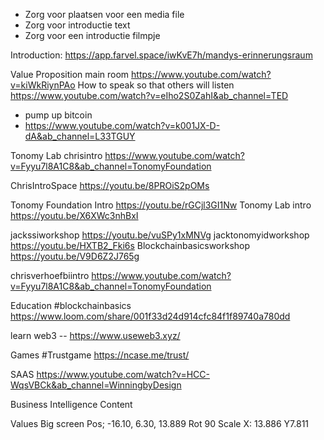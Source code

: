 
- Zorg voor plaatsen voor een media file
- Zorg voor introductie text
- Zorg voor een introductie filmpje

Introduction:
https://app.farvel.space/iwKvE7h/mandys-erinnerungsraum

Value Proposition
main room
https://www.youtube.com/watch?v=kiWkRiynPAo
How to speak so that others will listen
https://www.youtube.com/watch?v=eIho2S0ZahI&ab_channel=TED


- pump up bitcoin
- https://www.youtube.com/watch?v=k001JX-D-dA&ab_channel=L33TGUY

Tonomy Lab
chrisintro
https://www.youtube.com/watch?v=Fyyu7l8A1C8&ab_channel=TonomyFoundation

ChrisIntroSpace
https://youtu.be/8PROiS2pOMs

Tonomy Foundation Intro
https://youtu.be/rGCjl3GI1Nw
Tonomy Lab intro
https://youtu.be/X6XWc3nhBxI

jackssiworkshop
https://youtu.be/vuSPy1xMNVg
jacktonomyidworkshop
https://youtu.be/HXTB2_Fki6s
Blockchainbasicsworkshop
https://youtu.be/V9D6Z2J765g


chrisverhoefbiintro
https://www.youtube.com/watch?v=Fyyu7l8A1C8&ab_channel=TonomyFoundation

Education
#blockchainbasics
https://www.loom.com/share/001f33d24d914cfc84f1f89740a780dd

learn web3
-- https://www.useweb3.xyz/

Games
#Trustgame
https://ncase.me/trust/


SAAS
https://www.youtube.com/watch?v=HCC-WqsVBCk&ab_channel=WinningbyDesign

Business Intelligence Content


Values Big screen
Pos; -16.10, 6.30, 13.889 
Rot 90
Scale X: 13.886 Y7.811
